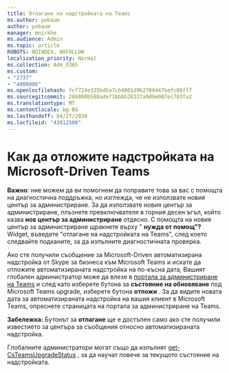 ```yaml
---
title: Отлагане на надстройката на Teams
ms.author: pebaum
author: pebaum
manager: mnirkhe
ms.audience: Admin
ms.topic: article
ROBOTS: NOINDEX, NOFOLLOW
localization_priority: Normal
ms.collection: Adm_O365
ms.custom:
- "2737"
- "4000006"
ms.openlocfilehash: fcf724e335bd6a7cb4801d9b2789447befc06ff7
ms.sourcegitcommit: 286000b588adef1bbbb28337a9d9e087ec783fa2
ms.translationtype: MT
ms.contentlocale: bg-BG
ms.lasthandoff: 04/27/2020
ms.locfileid: "43912500"
---
```

# <a name="how-to-postpone-the-microsoft-driven-teams-upgrade"></a>Как да отложите надстройката на Microsoft-Driven Teams

**Важно**: ние можем да ви помогнем да поправите това за вас с помощта на диагностична поддръжка, но изглежда, че не използвате новия център за администриране. За да използвате новия център за администриране, плъзнете превключвателя в горния десен ъгъл, който казва **нов център за администриране** отдясно. С помощта на новия център за администриране щракнете върху " **нужда от помощ"?** Widget, въведете "отлагане на надстройката на Teams", след което следвайте подканите, за да изпълните диагностичната проверка.

Ако сте получили съобщение за Microsoft-Driven автоматизирана надстройка от Skype за бизнеса към Microsoft Teams и искате да отложите автоматизираната надстройка на по-късна дата, Вашият глобален администратор може да влезе в [портала за администриране на Teams](https://admin.teams.microsoft.com/dashboard) и след като изберете бутона за **състояние на обновяване** под Microsoft Teams upgrade, изберете бутона **отложи** . За да видите новата дата за автоматизираната надстройка на вашия клиент в Microsoft Teams, опреснете страницата на портала за администриране на Teams.

**Забележка:** Бутонът за **отлагане** ще е достъпен само ако сте получили известието за центъра за съобщения относно автоматизираната надстройка. 

Глобалните администратори могат също да изпълнят [get-CsTeamsUpgradeStatus](https://docs.microsoft.com/powershell/module/skype/get-csteamsupgradestatus?view=skype-ps) , за да научат повече за текущото състояние на надстройката.
